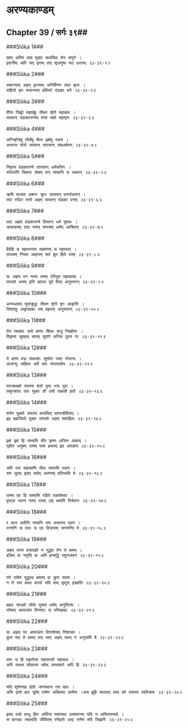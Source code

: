 अरण्यकाण्डम्
===============================


## Chapter 39  / सर्गः ३९##


###Slōka 1###


    एवम् अस्मि तदा मुक्तः कथंचित् तेन संयुगे ।
    इदानीम् अपि यत् वृत्तम् तत् शृउणुष्व यत् उत्तरम् ॥३-३९-१॥


###Slōka 2###


    राक्षाभ्याम् अहम् द्वाभ्याम् अनिर्विण्णः तथा कृतः ।
    सहितो मृग रूपाभ्याम् प्रविष्टो दंडका वने ॥३-३९-२॥


###Slōka 3###


    दीप्त जिह्वो महादंष्ट्रः तीक्ष्ण शृंगो महाबलः ।
    व्यचरन् दंडाकारण्यम् मांस भक्षो महामृगः ॥३-३९-३॥


###Slōka 4###


    अग्निहोत्रेषु तीर्थेषु चैत्य वृक्षेषु रावण ।
    अत्यन्त घोरो व्यचरन् तापसान् संप्रधर्षयन् ॥३-३९-४॥


###Slōka 5###


    निहत्य दंडकारण्ये तापसान् धर्मचरिणः ।
    रुधिराणि पिबन्तः तेषाम् तन् मांसानि च भक्षयन् ॥३-३९-५॥


###Slōka 6###


    ऋषि माअंस अशनः क्रूरः त्रासयन् वनगोचरान् ।
    तदा रुधिर मत्तो अहम् व्यचरन् दंडका वनम् ॥३-३९-६॥


###Slōka 7###


    तदा अहम् दंडकारण्ये विचरन् धर्म दूषकः ।
    आसादयम् तदा रामम् तापसम् धर्मम् आश्रितम् ॥३-३९-७॥


###Slōka 8###


    वैदेहि च महाभागाम् लक्ष्मणम् च महरथम् ।
    तापसम् नियत आहारम् सर्व बूत हिते रतम् ॥३-३९-८॥


###Slōka 9###


    सः अहम् वन गतम् रामम् परिभूय महाबलम् ।
    तापसो अयम् इति ज्ञात्वा पूर्व वैरम् अनुस्मरन् ॥३-३९-९॥


###Slōka 10###


    अभ्यधावम् सुसंक्रुद्धः तीक्ष्ण शृंगो मृग आकृतिः ।
    जिघांसुः अकृतप्रज्ञः तम् प्रहारम् अनुस्मरन् ॥३-३९-१०॥


###Slōka 11###


    तेन त्यक्ताः त्रयो बाणाः शिताः शत्रु निबर्हणाः ।
    विकृष्य सुमहत् चापम् सुपर्ण अनिल तुल्य गाः ॥३-३९-११॥


###Slōka 12###


    ते बाणा वज्र संकाशाः सुघोरा रक्त भोजनाः ।
    आजग्मुः सहिताः सर्वे त्रयः संनतपर्वणः ॥३-३९-१२॥


###Slōka 13###


    पराक्रमज्ञो रामस्य शठो दृष्ट भयः पुरा ।
    समुत्क्रांतः ततः मुक्तः तौ उभौ राक्षसौ हतौ ॥३-३९-१३॥


###Slōka 14###


    शरेण मुक्तो रामस्य कथंचित् प्राप्यजीवितम् ।
    इह प्रव्राजितो युक्तः तापसो अहम् समाहितः ॥३-३९-१४॥


###Slōka 15###


    वृक्षे वृक्षे हि पश्यामि चीर कृष्ण अजिन अंबरम् ।
    गृहीत धनुषम् रामम् पाश हस्तम् इव अंतकम् ॥३-३९-१५॥


###Slōka 16###


    अपि राम सहस्राणि भीतः पश्यामि रावण ।
    राम भूतम् इदम् सर्वम् अरण्यम् प्रतिभाति मे ॥३-३९-१६॥


###Slōka 17###


    रामम् एव हि पश्यामि रहिते राक्षसेश्वर ।
    दृष्ट्वा स्वप्न गतम् रामम् उद् भ्रमामि विचेतनः ॥३-३९-१७॥


###Slōka 18###


    र कार अदीनि नामानि राम त्रस्तस्य रवण ।
    रत्नानि च रथाः च एव वित्रासम् जनयन्ति मे ॥३-३९-१८॥


###Slōka 19###


    अहम् तस्य प्रभावज्ञो न युद्धम् तेन ते क्षमम् ।
    बलिम् वा नमुचिं वा अपि हन्यद्धि रघुनंअंदन ॥३-३९-१९॥


###Slōka 20###


    रणे रामेण युद्ध्स्व क्षमाम् वा कुरु रावण ।
    न ते राम कथा कार्या यदि माम् द्रष्टुम् इच्छसि ॥३-३९-२०॥


###Slōka 21###


    बहवः साधवो लोके युक्ता धर्मम् अनुष्टिताः ।
    परेषाम् अपराधेन विनष्टाः स परिच्छदाः ॥३-३९-२१॥


###Slōka 22###


    सः अहम् पर अपराधेन विनाशेयम् निशाचर ।
    कुरु यत् ते क्षमम् तत् त्वम् अहम् त्वाम् न अनुयामि वै ॥३-३९-२२॥


###Slōka 23###


    रामः च हि महातेजा महासत्त्वो महाबलः ।
    अपि राक्षस लोकस्य भवेत् अन्तकरो अपि हि ॥३-३९-२३॥


###Slōka 24###


    यदि शूर्पणखा हेतोः जनस्थान गत खरः ।
    अति वृत्तो हतः पूर्वम् रामेण अक्लिष्ट कर्मणा ।अत्र ब्रूहि यथावत् त्वम् को रामस्य व्यतिक्रमः ॥३-३९-२४॥


###Slōka 25###


    इदम् वचो बन्धु हित अर्थिना मयायथा उच्यमानम् यदि न अभिपत्स्यसे ।
    स बान्धवः त्यक्ष्यसि जीवितम् रणेहतो अद्य रामेण शरैः जिह्मगैः ॥३-३९-२५॥


